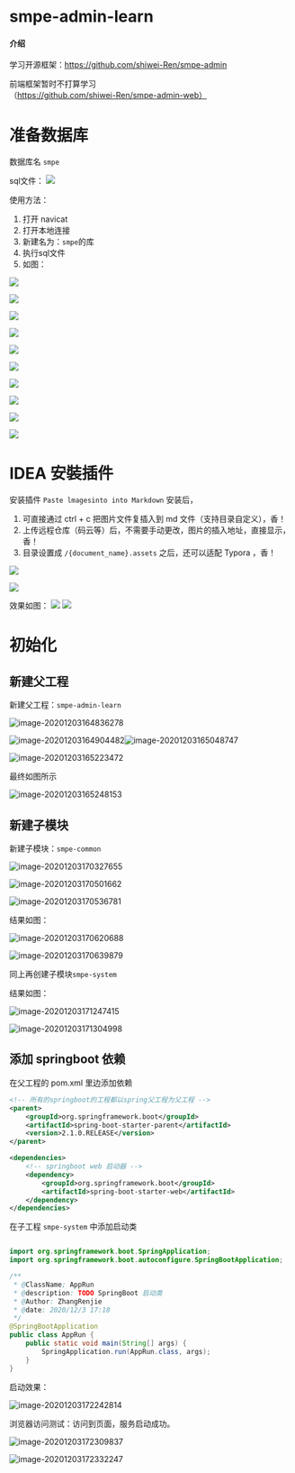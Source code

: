 

# smpe-admin-learn

#### 介绍
学习开源框架：https://github.com/shiwei-Ren/smpe-admin

前端框架暂时不打算学习（https://github.com/shiwei-Ren/smpe-admin-web）

# 准备数据库
数据库名 `smpe`

sql文件：
![](README.assets/ae1a5d82.png)

使用方法：
1. 打开 navicat 
2. 打开本地连接
3. 新建名为：`smpe`的库
4. 执行sql文件
5. 如图：

![](README.assets/f011123a.png)

![](README.assets/09b76d11.png)

![](README.assets/bb721c2e.png)

![](README.assets/214faf16.png)

![](README.assets/6507a221.png)

![](README.assets/8627d455.png)

![](README.assets/bc512d7d.png)

![](README.assets/ce351d24.png)

![](README.assets/db3c03fe.png)

![](README.assets/984bbf21.png)
# IDEA 安裝插件 
安装插件 `Paste lmagesinto into Markdown`
安装后，
1. 可直接通过 ctrl + c 把图片文件复插入到 md 文件（支持目录自定义），香！
2. 上传远程仓库（码云等）后，不需要手动更改，图片的插入地址，直接显示，香！
3. 目录设置成 `/{document_name}.assets` 之后，还可以适配 Typora ，香！

![](README.assets/29aac6f8.png)

![](README.assets/31ee6546.png)

效果如图：
![](README.assets/9119b803.png)
![](README.assets/e5b74f49.png)
# 初始化

## 新建父工程

新建父工程：`smpe-admin-learn`

![image-20201203164836278](README.assets/image-20201203164836278.png)

![image-20201203164904482](README.assets/image-20201203164904482.png)![image-20201203165048747](README.assets/image-20201203165048747.png)

![image-20201203165223472](README.assets/image-20201203165223472.png)

最终如图所示

![image-20201203165248153](README.assets/image-20201203165248153.png)

## 新建子模块

新建子模块：`smpe-common`

![image-20201203170327655](README.assets/image-20201203170327655.png)

![image-20201203170501662](README.assets/image-20201203170501662.png)

![image-20201203170536781](README.assets/image-20201203170536781.png)

结果如图：

![image-20201203170620688](README.assets/image-20201203170620688.png)

![image-20201203170639879](README.assets/image-20201203170639879.png)

同上再创建子模块`smpe-system`

结果如图：

![image-20201203171247415](README.assets/image-20201203171247415.png)

![image-20201203171304998](README.assets/image-20201203171304998.png)

## 添加 springboot 依赖

在父工程的 pom.xml 里边添加依赖

```xml
<!-- 所有的springboot的工程都以spring父工程为父工程 -->
<parent>
    <groupId>org.springframework.boot</groupId>
    <artifactId>spring-boot-starter-parent</artifactId>
    <version>2.1.0.RELEASE</version>
</parent>

<dependencies>
    <!-- springboot web 启动器 -->
    <dependency>
        <groupId>org.springframework.boot</groupId>
        <artifactId>spring-boot-starter-web</artifactId>
    </dependency>
</dependencies>
```

在子工程 `smpe-system` 中添加启动类

```java

import org.springframework.boot.SpringApplication;
import org.springframework.boot.autoconfigure.SpringBootApplication;

/**
 * @ClassName; AppRun
 * @description: TODO SpringBoot 启动类
 * @Author: ZhangRenjie
 * @date: 2020/12/3 17:18
 */
@SpringBootApplication
public class AppRun {
    public static void main(String[] args) {
        SpringApplication.run(AppRun.class, args);
    }
}
```

启动效果：

![image-20201203172242814](README.assets/image-20201203172242814.png)

浏览器访问测试：访问到页面，服务启动成功。

![image-20201203172309837](README.assets/image-20201203172309837.png)

![image-20201203172332247](README.assets/image-20201203172332247.png)

